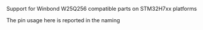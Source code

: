 Support for Winbond W25Q256 compatible parts on STM32H7xx platforms

The pin usage here is reported in the naming
